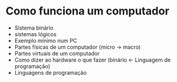 # Como funciona um computador

- Sistema binário
- sistemas lógicos
- Exemplo mínimo num PC
- Partes físicas de um computador (micro -> macro)
- Partes virtuais de um computador
- Como dizer ao hardware o que fazer (binário <- Linguagem de programação)
- Linguagens de programação
